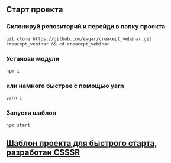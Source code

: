 ## Старт проекта

### Склонируй репозиторий и перейди в папку проекта
```
git clone https://github.com/evgar/creacept_vebinar.git creacept_vebinar && cd creacept_vebinar
```

### Установи модули
```
npm i
```
### или намного быстрее с помощью yarn
```
yarn i
```

### Запусти шаблон
```
npm start
```


## [Шаблон проекта для быстрого старта, разработан CSSSR](https://github.com/CSSSR/csssr-project-template/blob/master/contributing.md)
